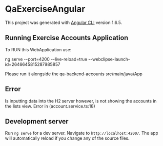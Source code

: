 # QaExerciseAngular

This project was generated with [Angular CLI](https://github.com/angular/angular-cli) version 1.6.5.

## Running Exercise Accounts Application

To RUN this WebApplication use: 
  
  ng serve --port=4200 --live-reload=true --webclipse-launch-id=2646645815287985857

Please run it alongside the qa-backend-accounts src/main/java/App

## Error

Is inputting data into the H2 server however, is not showing the accounts in the lists view. Error in (account.service.ts:18)

## Development server

Run `ng serve` for a dev server. Navigate to `http://localhost:4200/`. The app will automatically reload if you change any of the source files.
